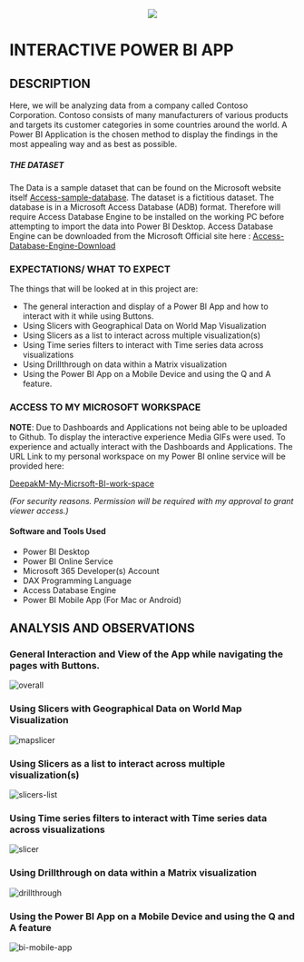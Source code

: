 <p align="center">
  <img src="https://github.com/deepakm925/Power-BI/blob/main/Power-BI-Dashboard-Contoso-Corporation/resources/bi-logo.png"/>
</p>  

# INTERACTIVE POWER BI APP

## DESCRIPTION
Here, we will be analyzing data from a company called Contoso Corporation. Contoso consists of many manufacturers of various products and targets its customer categories in some countries around the world. A Power BI Application is the chosen method to display the findings in the most appealing way and as best as possible. 

##### THE DATASET
The Data is a sample dataset that can be found on the Microsoft website itself [Access-sample-database](https://go.microsoft.com/fwlink/?linkid=2120368). The dataset is a fictitious dataset. The database is in a Microsoft Access Database (ADB) format. Therefore will require Access Database Engine to be installed on the working PC before attempting to import the data into Power BI Desktop. Access Database Engine can be downloaded from the Microsoft Official site here : [Access-Database-Engine-Download](https://www.microsoft.com/en-US/download/details.aspx?id=54920)

### EXPECTATIONS/ WHAT TO EXPECT
The things that will be looked at in this project are:
- The general interaction and display of a Power BI App and how to interact with it while using Buttons.
- Using Slicers with Geographical Data on World Map Visualization
- Using Slicers as a list to interact across multiple visualization(s)
- Using Time series filters to interact with Time series data across visualizations
- Using Drillthrough on data within a Matrix visualization
- Using the Power BI App on a Mobile Device and using the Q and A feature. 

### ACCESS TO MY MICROSOFT WORKSPACE

**NOTE**: Due to Dashboards and Applications not being able to be uploaded to Github. To display the interactive experience Media GIFs were used. To experience and actually interact with the Dashboards and Applications. The URL Link to my personal workspace on my Power BI online service will be provided here:

[DeepakM-My-Micrsoft-BI-work-space](https://app.powerbi.com/groups/me/list?ctid=da17df9a-8c49-40fc-a1da-012aca883f37&experience=power-bi&clientSideAuth=0)

*(For security reasons. Permission will be required with my approval to grant viewer access.)*

#### Software and Tools Used
- Power BI Desktop
- Power BI Online Service
- Microsoft 365 Developer(s) Account
- DAX Programming Language
- Access Database Engine
- Power BI Mobile App (For Mac or Android)


## ANALYSIS AND OBSERVATIONS

### General Interaction and View of the App while navigating the pages with Buttons. 

![overall](https://github.com/deepakm925/Power-BI/blob/main/Power-BI-Interactive-App/resources/overall-bi-app.gif)


### Using Slicers with Geographical Data on World Map Visualization
![mapslicer](https://github.com/deepakm925/Power-BI/blob/main/Power-BI-Interactive-App/resources/mapslicer.gif)

### Using Slicers as a list to interact across multiple visualization(s)
![slicers-list](https://github.com/deepakm925/Power-BI/blob/main/Power-BI-Interactive-App/resources/slicer-list.gif)

### Using Time series filters to interact with Time series data across visualizations
![slicer](https://github.com/deepakm925/Power-BI/blob/main/Power-BI-Interactive-App/resources/time-series.gif)

### Using Drillthrough on data within a Matrix visualization
![drillthrough](https://github.com/deepakm925/Power-BI/blob/main/Power-BI-Interactive-App/resources/drill-through.gif)


### Using the Power BI App on a Mobile Device and using the Q and A feature
![bi-mobile-app](https://github.com/deepakm925/Power-BI/blob/main/Power-BI-Interactive-App/resources/bi-mobile-app.gif)



